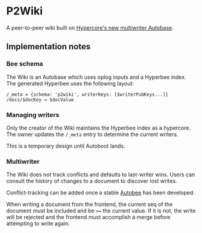 # P2Wiki

A peer-to-peer wiki built on [Hypercore's new multiwriter Autobase](https://github.com/hypercore-protocol/autobase).

## Implementation notes

### Bee schema

The Wiki is an Autobase which uses oplog inputs and a Hyperbee index. The generated Hyperbee uses the following layout:

```
/_meta = {schema: 'p2wiki', writerKeys: [$writerPubKeys...]}
/docs/$docKey = $docValue
```

### Managing writers

Only the creator of the Wiki maintains the Hyperbee index as a hypercore. The owner updates the `/_meta` entry to determine the current writers.

This is a temporary design until Autoboot lands.

### Multiwriter

The Wiki does not track conflicts and defaults to last-writer wins. Users can consult the history of changes to a document to discover lost writes.

Conflict-tracking can be added once a stable [Autobee](https://github.com/pfrazee/autobee/tree/oplog-optimized) has been developed.

When writing a document from the frontend, the current seq of the document must be included and be `>=` the current value. If it is not, the write will be rejected and the frontend must accomplish a merge before attempting to write again.